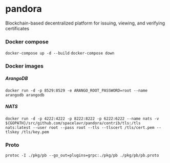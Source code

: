 # pandora
Blockchain-based decentralized platform for issuing, viewing, and verifying certificates

### Docker compose
`docker-compose up -d --build`
`docker-compose down`

### Docker images
##### ArangoDB
`docker run -d -p 8529:8529 -e ARANGO_ROOT_PASSWORD=root --name arangodb arangodb`

##### NATS
`docker run -d -p 4222:4222 -p 8222:8222 -p 6222:6222 --name nats -v ${GOPATH}/src/github.com/spacelavr/pandora/contrib/tls:/tls nats:latest --user root --pass root --tls --tlscert /tls/cert.pem --tlskey /tls/key.pem`

### Proto
`protoc -I ./pkg/pb --go_out=plugins=grpc:./pkg/pb ./pkg/pb/pb.proto`
